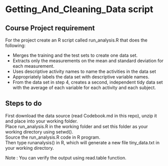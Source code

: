 # Getting_And_Cleaning_Data script

## Course Project requirement

For the project create an R script called run_analysis.R that does the following:
 - Merges the training and the test sets to create one data set.
 - Extracts only the measurements on the mean and standard deviation for each measurement. 
 - Uses descriptive activity names to name the activities in the data set
 - Appropriately labels the data set with descriptive variable names. 
 - From the data set in step 4, creates a second, independent tidy data set with the average of each variable for each activity and each subject.


## Steps to do
First download the data source (read Codebook.md in this repo), unzip it and place into your working folder.  
Place run_analysis.R in the working folder and set this folder as your working directory using setwd().  
Source the run_analysis.R code in R program.  
Then type runanalysis() in R, which will generate a new file tiny_data.txt in your working directory.  

Note : You can verify the output using read.table function.